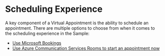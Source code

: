 # Scheduling Experience

A key component of a Virtual Appointment is the ability to schedule an appointment. There are multiple options to choose from when it comes to the scheduling experience in the Sample:

- [Use Microsoft Bookings](./microsoft-bookings.md)
- [Use Azure Communication Services Rooms to start an appointment now](./appointment-using-rooms.md#use-rooms-to-start-an-appointment-now)
